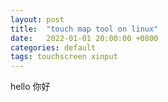 ```yaml
---
layout: post
title:  "touch map tool on linux"
date:   2022-01-01 20:00:00 +0800
categories: default
tags: touchscreen xinput
---
```

hello 你好